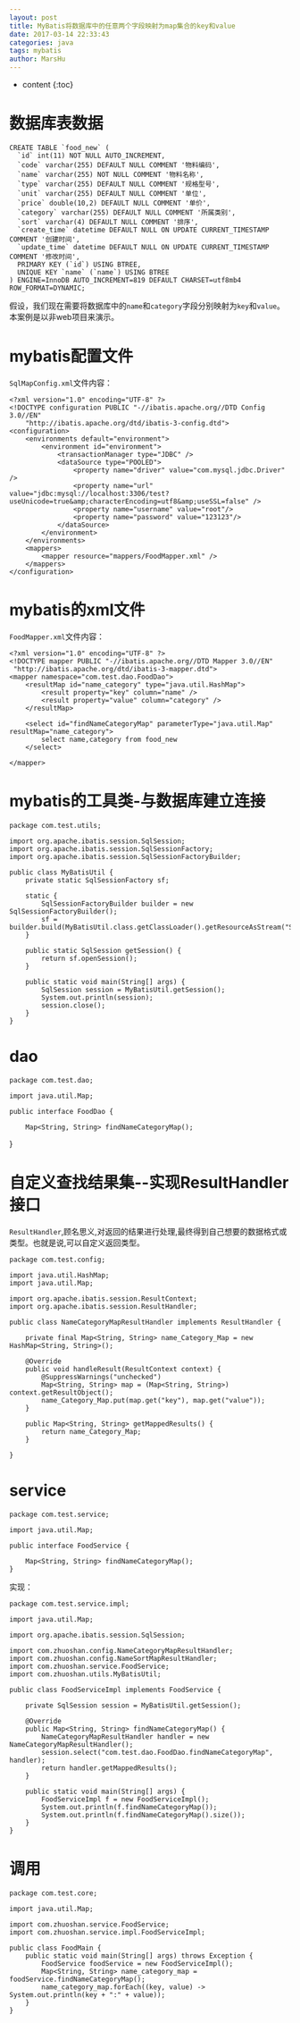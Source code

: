 ```yaml
---
layout: post
title: MyBatis将数据库中的任意两个字段映射为map集合的key和value
date: 2017-03-14 22:33:43
categories: java
tags: mybatis
author: MarsHu
---
```


* content
{:toc}

# 数据库表数据 #
	CREATE TABLE `food_new` (
	  `id` int(11) NOT NULL AUTO_INCREMENT,
	  `code` varchar(255) DEFAULT NULL COMMENT '物料编码',
	  `name` varchar(255) NOT NULL COMMENT '物料名称',
	  `type` varchar(255) DEFAULT NULL COMMENT '规格型号',
	  `unit` varchar(255) DEFAULT NULL COMMENT '单位',
	  `price` double(10,2) DEFAULT NULL COMMENT '单价',
	  `category` varchar(255) DEFAULT NULL COMMENT '所属类别',
	  `sort` varchar(4) DEFAULT NULL COMMENT '排序',
	  `create_time` datetime DEFAULT NULL ON UPDATE CURRENT_TIMESTAMP COMMENT '创建时间',
	  `update_time` datetime DEFAULT NULL ON UPDATE CURRENT_TIMESTAMP COMMENT '修改时间',
	  PRIMARY KEY (`id`) USING BTREE,
	  UNIQUE KEY `name` (`name`) USING BTREE
	) ENGINE=InnoDB AUTO_INCREMENT=819 DEFAULT CHARSET=utf8mb4 ROW_FORMAT=DYNAMIC;
假设，我们现在需要将数据库中的`name`和`category`字段分别映射为`key`和`value`。本案例是以非web项目来演示。





# mybatis配置文件 #
`SqlMapConfig.xml`文件内容：

	<?xml version="1.0" encoding="UTF-8" ?>  
	<!DOCTYPE configuration PUBLIC "-//ibatis.apache.org//DTD Config 3.0//EN" 
		"http://ibatis.apache.org/dtd/ibatis-3-config.dtd">
	<configuration>
		<environments default="environment">
			<environment id="environment">
				<transactionManager type="JDBC" />
				<dataSource type="POOLED">
					<property name="driver" value="com.mysql.jdbc.Driver" />
					<property name="url" value="jdbc:mysql://localhost:3306/test?useUnicode=true&amp;characterEncoding=utf8&amp;useSSL=false" />
					<property name="username" value="root"/>
					<property name="password" value="123123"/>
				</dataSource>
			</environment>
		</environments>
		<mappers>
			<mapper resource="mappers/FoodMapper.xml" />
		</mappers>
	</configuration>


# mybatis的xml文件 #
`FoodMapper.xml`文件内容：

	<?xml version="1.0" encoding="UTF-8" ?>  
	<!DOCTYPE mapper PUBLIC "-//ibatis.apache.org//DTD Mapper 3.0//EN"      
	 "http://ibatis.apache.org/dtd/ibatis-3-mapper.dtd">
	<mapper namespace="com.test.dao.FoodDao">
		<resultMap id="name_category" type="java.util.HashMap">
			<result property="key" column="name" />
			<result property="value" column="category" />
		</resultMap>
		
		<select id="findNameCategoryMap" parameterType="java.util.Map" resultMap="name_category">
			select name,category from food_new
		</select>
		
	</mapper>

# mybatis的工具类-与数据库建立连接 #

	package com.test.utils;
	
	import org.apache.ibatis.session.SqlSession;
	import org.apache.ibatis.session.SqlSessionFactory;
	import org.apache.ibatis.session.SqlSessionFactoryBuilder;
	
	public class MyBatisUtil {
		private static SqlSessionFactory sf;
	
		static {
			SqlSessionFactoryBuilder builder = new SqlSessionFactoryBuilder();
			sf = builder.build(MyBatisUtil.class.getClassLoader().getResourceAsStream("SqlMapConfig.xml"));
		}
	
		public static SqlSession getSession() {
			return sf.openSession();
		}
	
		public static void main(String[] args) {
			SqlSession session = MyBatisUtil.getSession();
			System.out.println(session);
			session.close();
		}
	}

# dao #

	package com.test.dao;
	
	import java.util.Map;
	
	public interface FoodDao {
		
		Map<String, String> findNameCategoryMap();
		
}

# 自定义查找结果集--实现ResultHandler接口 #
`ResultHandler`,顾名思义,对返回的结果进行处理,最终得到自己想要的数据格式或类型。也就是说,可以自定义返回类型。

	package com.test.config;
	
	import java.util.HashMap;
	import java.util.Map;
	
	import org.apache.ibatis.session.ResultContext;
	import org.apache.ibatis.session.ResultHandler;
	
	public class NameCategoryMapResultHandler implements ResultHandler {
	
		private final Map<String, String> name_Category_Map = new HashMap<String, String>();
	
		@Override
		public void handleResult(ResultContext context) {
			@SuppressWarnings("unchecked")
			Map<String, String> map = (Map<String, String>) context.getResultObject();
			name_Category_Map.put(map.get("key"), map.get("value"));
		}
	
		public Map<String, String> getMappedResults() {
			return name_Category_Map;
		}
	
	}

# service #

	package com.test.service;
	
	import java.util.Map;
	
	public interface FoodService {
		
		Map<String, String> findNameCategoryMap();
	}

实现：

	package com.test.service.impl;
	
	import java.util.Map;
	
	import org.apache.ibatis.session.SqlSession;
	
	import com.zhuoshan.config.NameCategoryMapResultHandler;
	import com.zhuoshan.config.NameSortMapResultHandler;
	import com.zhuoshan.service.FoodService;
	import com.zhuoshan.utils.MyBatisUtil;
	
	public class FoodServiceImpl implements FoodService {
		
		private SqlSession session = MyBatisUtil.getSession();
	
		@Override
		public Map<String, String> findNameCategoryMap() {
			NameCategoryMapResultHandler handler = new NameCategoryMapResultHandler();
			session.select("com.test.dao.FoodDao.findNameCategoryMap", handler);
		    return handler.getMappedResults();
		}
		
		public static void main(String[] args) {
			FoodServiceImpl f = new FoodServiceImpl();
			System.out.println(f.findNameCategoryMap());
			System.out.println(f.findNameCategoryMap().size());
		}
	}

# 调用 #

	package com.test.core;
	
	import java.util.Map;
	
	import com.zhuoshan.service.FoodService;
	import com.zhuoshan.service.impl.FoodServiceImpl;
	
	public class FoodMain {
		public static void main(String[] args) throws Exception {
			FoodService foodService = new FoodServiceImpl();
			Map<String, String> name_category_map = foodService.findNameCategoryMap();
			name_category_map.forEach((key, value) -> System.out.println(key + ":" + value));
		}
	}